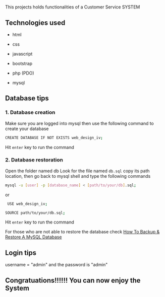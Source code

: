 #

This projects holds functionalities of a Customer Service SYSTEM

## Technologies used

* html

* css

* javascript

* bootstrap

* php (PDO)

* mysql

## Database tips

### 1. Database creation

Make sure you are logged into mysql then use the following command to create your database

```bash
CREATE DATABASE IF NOT EXISTS web_design_iv;
```

Hit `enter` key to run the command

### 2. Database restoration

Open the folder named db
Look for the file named `db.sql`
copy its path location, then go back to mysql shell and type the following commands

```bash
mysql -u [user] -p [database_name] < [path/to/your/db].sql;
```

or

```bash
 USE web_design_iv;
```

```bash
SOURCE path/to/your/db.sql;
```

Hit `enter` key to run the command

For those who are not able to restore the database check [How To Backup & Restore A MySQL Database](https://phoenixnap.com/kb/how-to-backup-restore-a-mysql-database)

## Login tips

username = "admin" and the password is "admin"

## Congratuations!!!!!! You can now enjoy the System
